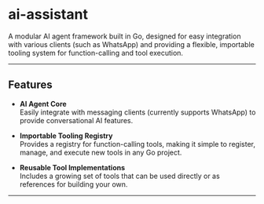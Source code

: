 # ai-assistant

A modular AI agent framework built in Go, designed for easy integration with various clients (such as WhatsApp) and providing a flexible, importable tooling system for function-calling and tool execution.

---

## Features

- **AI Agent Core**  
  Easily integrate with messaging clients (currently supports WhatsApp) to provide conversational AI features.

- **Importable Tooling Registry**  
  Provides a registry for function-calling tools, making it simple to register, manage, and execute new tools in any Go project.

- **Reusable Tool Implementations**  
  Includes a growing set of tools that can be used directly or as references for building your own.

---
